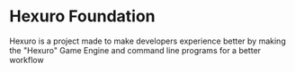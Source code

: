 # Hexuro Foundation
Hexuro is a project made to make developers experience better by making the "Hexuro" Game Engine and command line programs for a better workflow
